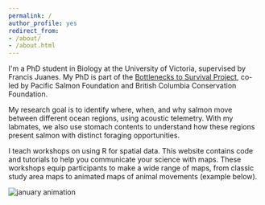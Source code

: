```yaml
---
permalink: /
author_profile: yes
redirect_from:
- /about/
- /about.html
---
```


I'm a PhD student in Biology at the University of Victoria, supervised by Francis Juanes. My PhD is part of the [Bottlenecks to Survival Project](https://www.survivalbottlenecks.ca/), co-led by Pacific Salmon Foundation and British Columbia Conservation Foundation.

My research goal is to identify where, when, and why salmon move between different ocean regions, using acoustic telemetry. With my labmates, we also use stomach contents to understand how these regions present salmon with distinct foraging opportunities.

I teach workshops on using R for spatial data. This website contains code and tutorials to help you communicate your science with maps. These workshops equip participants to make a wide range of maps, from classic study area maps to animated maps of animal movements (example below).

![january animation](/files/jan23-anim-satellite.gif)
